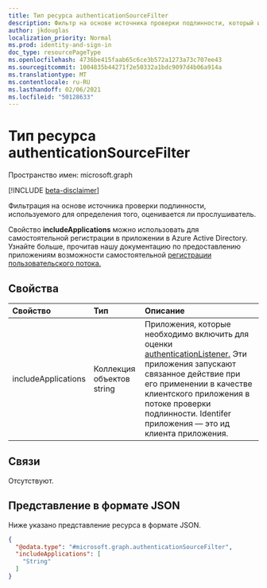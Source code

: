 ```yaml
---
title: Тип ресурса authenticationSourceFilter
description: Фильтр на основе источника проверки подлинности, который используется для определения того, выполняется ли прослушиватель.
author: jkdouglas
localization_priority: Normal
ms.prod: identity-and-sign-in
doc_type: resourcePageType
ms.openlocfilehash: 4736be415faab65c6ce3b572a1273a73c707ee43
ms.sourcegitcommit: 1004835b44271f2e50332a1bdc9097d4b06a914a
ms.translationtype: MT
ms.contentlocale: ru-RU
ms.lasthandoff: 02/06/2021
ms.locfileid: "50128633"
---
```

# <a name="authenticationsourcefilter-resource-type"></a>Тип ресурса authenticationSourceFilter

Пространство имен: microsoft.graph

[!INCLUDE [beta-disclaimer](../../includes/beta-disclaimer.md)]

Фильтрация на основе источника проверки подлинности, используемого для определения того, оценивается ли прослушиватель.

Свойство **includeApplications** можно использовать для самостоятельной регистрации в приложении в Azure Active Directory. Узнайте больше, прочитав нашу документацию по предоставлению приложениям возможности самостоятельной [регистрации пользовательского потока.](https://docs.microsoft.com/azure/active-directory/external-identities/self-service-sign-up-user-flow#add-applications-to-the-self-service-sign-up-user-flow)

## <a name="properties"></a>Свойства

|Свойство|Тип|Описание|
|:---|:---|:---|
|includeApplications|Коллекция объектов string|Приложения, которые необходимо включить для оценки [authenticationListener.](../resources/authenticationlistener.md) Эти приложения запускают связанное действие при его применении в качестве клиентского приложения в потоке проверки подлинности. Identifer приложения — это ид клиента приложения.|

## <a name="relationships"></a>Связи

Отсутствуют.

## <a name="json-representation"></a>Представление в формате JSON

Ниже указано представление ресурса в формате JSON.
<!-- {
  "blockType": "resource",
  "@odata.type": "microsoft.graph.authenticationSourceFilter"
}
-->

``` json
{
  "@odata.type": "#microsoft.graph.authenticationSourceFilter",
  "includeApplications": [
    "String"
  ]
}
```
